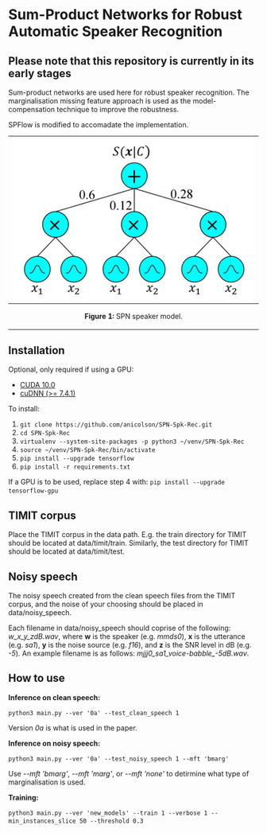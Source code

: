 <!--- 

export PATH=/usr/local/cuda-10.0/bin${PATH:+:${PATH}}
export LD_LIBRARY_PATH=/usr/local/cuda-10.0/lib64${LD_LIBRARY_PATH:+:${LD_LIBRARY_PATH}}

-->
Sum-Product Networks for Robust Automatic Speaker Recognition
====
Please note that this repository is currently in its early stages
-----

Sum-product networks are used here for robust speaker recognition. The marginalisation missing feature approach is used as the model-compensation technique to improve the robustness. 

SPFlow is modified to accomadate the implementation.


|![](./spk_model.jpg "SPN speaker model.")|
|----|
| <p align="center"> <b>Figure 1:</b> <a> SPN speaker model.</a> </p> |


Installation
-----

Optional, only required if using a GPU:

* [CUDA 10.0](https://developer.nvidia.com/cuda-10.0-download-archive)
* [cuDNN (>= 7.4.1)](https://developer.nvidia.com/cudnn)

To install:

1. `git clone https://github.com/anicolson/SPN-Spk-Rec.git`
2. `cd SPN-Spk-Rec`
3. `virtualenv --system-site-packages -p python3 ~/venv/SPN-Spk-Rec`
4. `source ~/venv/SPN-Spk-Rec/bin/activate`
5. `pip install --upgrade tensorflow`
6. `pip install -r requirements.txt`

If a GPU is to be used, replace step 4 with: `pip install --upgrade tensorflow-gpu`

TIMIT corpus
-----
Place the TIMIT corpus in the data path. E.g. the train directory for TIMIT should be located at data/timit/train. Similarly, the test directory for TIMIT should be located at data/timit/test.

Noisy speech
-----
The noisy speech created from the clean speech files from the TIMIT corpus, and the noise of your choosing should be placed in data/noisy_speech. 

Each filename in data/noisy_speech should coprise of the following: *w_x_y_zdB.wav*, where **w** is the speaker (e.g. *mmds0*), **x** is the utterance (e.g. *sa1*), **y** is the noise source (e.g. *f16*), and **z** is the SNR level in dB (e.g. *-5*). An example filename is as follows: *mjjj0_sa1_voice-babble_-5dB.wav*. 

How to use
-----
**Inference on clean speech:**

```
python3 main.py --ver '0a' --test_clean_speech 1 
```
Version *0a* is what is used in the paper.

**Inference on noisy speech:**
```
python3 main.py --ver '0a' --test_noisy_speech 1 --mft 'bmarg'
```
Use *--mft 'bmarg'*, *--mft 'marg'*, or *--mft 'none'* to detirmine what type of marginalisation is used.

**Training:**

```
python3 main.py --ver 'new_models' --train 1 --verbose 1 --min_instances_slice 50 --threshold 0.3
```
